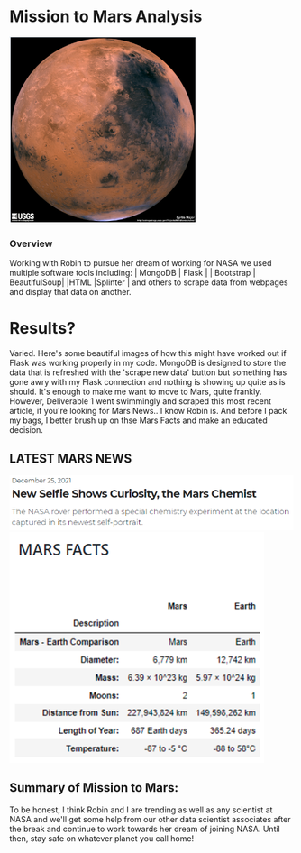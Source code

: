 # Mission to Mars Analysis
![hemisphere](images/hemisphere.PNG)

### Overview
Working with Robin to pursue her dream of working for NASA we used multiple software tools including:
| MongoDB     | Flask       |
| Bootstrap   | BeautifulSoup|
|HTML         |Splinter     |
and others to scrape data from webpages and display that data on another.


# Results?
Varied.  Here's some beautiful images of how this might have worked out if Flask was working properly in my code.  MongoDB is designed to store the data that is refreshed with the 'scrape new data' button but something has gone awry with my Flask connection and nothing is showing up quite as is should.  It's enough to make me want to move to Mars, quite frankly.  
However, Deliverable 1 went swimmingly and scraped this most recent article, if you're looking for Mars News.. I know Robin is.  And before I pack my bags, I better brush up on thse Mars Facts and make an educated decision.

## LATEST MARS NEWS
![LATEST MARS NEWS](images/latestmarsnews.PNG)   
 ![Mars Facts](images/marsfacts.PNG)

## Summary of Mission to Mars:  
To be honest, I think Robin and I are trending as well as any scientist at NASA and we'll get some help from our other data scientist associates after the break and continue to work towards her dream of joining NASA.  Until then, stay safe on whatever planet you call home!